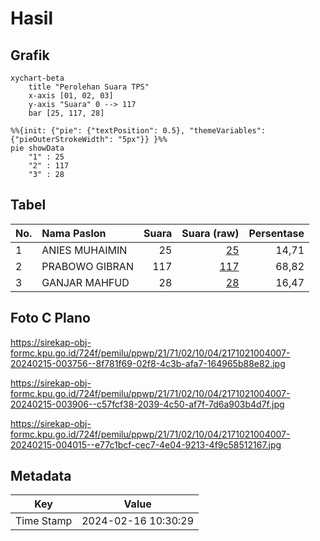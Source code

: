 # Hasil

## Grafik

```mermaid
xychart-beta
    title "Perolehan Suara TPS"
    x-axis [01, 02, 03]
    y-axis "Suara" 0 --> 117
    bar [25, 117, 28]
```

```mermaid
%%{init: {"pie": {"textPosition": 0.5}, "themeVariables": {"pieOuterStrokeWidth": "5px"}} }%%
pie showData
    "1" : 25
    "2" : 117
    "3" : 28
```

## Tabel

| No. | Nama Paslon    | Suara | Suara (raw) | Persentase |
|:--- |:-------------- | -----:| -----------:| ----------:|
| 1   | ANIES MUHAIMIN | 25    | [25][p-1]   | 14,71      |
| 2   | PRABOWO GIBRAN | 117   | [117][p-2]  | 68,82      |
| 3   | GANJAR MAHFUD  | 28    | [28][p-3]   | 16,47      |


[p-1]: https://github.com/gigit-pemilu/pemilu-2024-21-kepulauan-riau/blob/main/pilpres/hitung-suara/sub/21-kepulauan-riau/sub/71-kota-batam/sub/02-batu-ampar/sub/1004-kampung-seraya/sub/007-tps/sub/paslon-1.txt
[p-2]: https://github.com/gigit-pemilu/pemilu-2024-21-kepulauan-riau/blob/main/pilpres/hitung-suara/sub/21-kepulauan-riau/sub/71-kota-batam/sub/02-batu-ampar/sub/1004-kampung-seraya/sub/007-tps/sub/paslon-2.txt
[p-3]: https://github.com/gigit-pemilu/pemilu-2024-21-kepulauan-riau/blob/main/pilpres/hitung-suara/sub/21-kepulauan-riau/sub/71-kota-batam/sub/02-batu-ampar/sub/1004-kampung-seraya/sub/007-tps/sub/paslon-3.txt

## Foto C Plano

https://sirekap-obj-formc.kpu.go.id/724f/pemilu/ppwp/21/71/02/10/04/2171021004007-20240215-003756--8f781f69-02f8-4c3b-afa7-164965b88e82.jpg

https://sirekap-obj-formc.kpu.go.id/724f/pemilu/ppwp/21/71/02/10/04/2171021004007-20240215-003906--c57fcf38-2039-4c50-af7f-7d6a903b4d7f.jpg

https://sirekap-obj-formc.kpu.go.id/724f/pemilu/ppwp/21/71/02/10/04/2171021004007-20240215-004015--e77c1bcf-cec7-4e04-9213-4f9c58512167.jpg


## Metadata

| Key        | Value               |
| ---------- | ------------------- |
| Time Stamp | 2024-02-16 10:30:29 |




